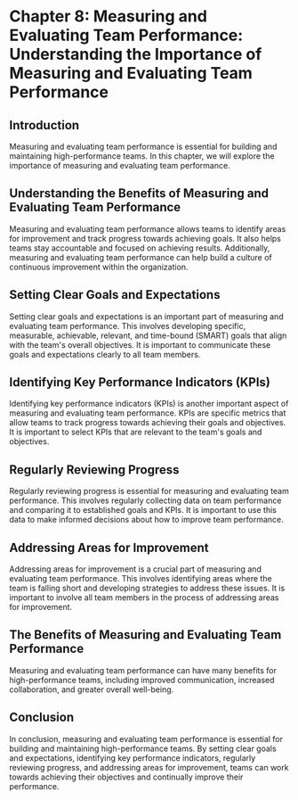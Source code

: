 Chapter 8: Measuring and Evaluating Team Performance: Understanding the Importance of Measuring and Evaluating Team Performance
===============================================================================================================================

Introduction
------------

Measuring and evaluating team performance is essential for building and maintaining high-performance teams. In this chapter, we will explore the importance of measuring and evaluating team performance.

Understanding the Benefits of Measuring and Evaluating Team Performance
-----------------------------------------------------------------------

Measuring and evaluating team performance allows teams to identify areas for improvement and track progress towards achieving goals. It also helps teams stay accountable and focused on achieving results. Additionally, measuring and evaluating team performance can help build a culture of continuous improvement within the organization.

Setting Clear Goals and Expectations
------------------------------------

Setting clear goals and expectations is an important part of measuring and evaluating team performance. This involves developing specific, measurable, achievable, relevant, and time-bound (SMART) goals that align with the team's overall objectives. It is important to communicate these goals and expectations clearly to all team members.

Identifying Key Performance Indicators (KPIs)
---------------------------------------------

Identifying key performance indicators (KPIs) is another important aspect of measuring and evaluating team performance. KPIs are specific metrics that allow teams to track progress towards achieving their goals and objectives. It is important to select KPIs that are relevant to the team's goals and objectives.

Regularly Reviewing Progress
----------------------------

Regularly reviewing progress is essential for measuring and evaluating team performance. This involves regularly collecting data on team performance and comparing it to established goals and KPIs. It is important to use this data to make informed decisions about how to improve team performance.

Addressing Areas for Improvement
--------------------------------

Addressing areas for improvement is a crucial part of measuring and evaluating team performance. This involves identifying areas where the team is falling short and developing strategies to address these issues. It is important to involve all team members in the process of addressing areas for improvement.

The Benefits of Measuring and Evaluating Team Performance
---------------------------------------------------------

Measuring and evaluating team performance can have many benefits for high-performance teams, including improved communication, increased collaboration, and greater overall well-being.

Conclusion
----------

In conclusion, measuring and evaluating team performance is essential for building and maintaining high-performance teams. By setting clear goals and expectations, identifying key performance indicators, regularly reviewing progress, and addressing areas for improvement, teams can work towards achieving their objectives and continually improve their performance.
